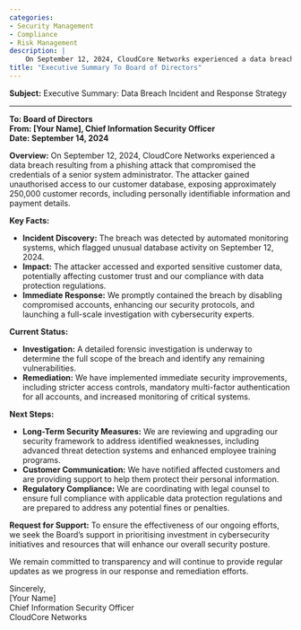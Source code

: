 ```yaml
---
categories:
- Security Management
- Compliance
- Risk Management
description: |
    On September 12, 2024, CloudCore Networks experienced a data breach resulting from a phishing attack that compromised the credentials of a senior system administrator. The attacker gained unauthorised access to our customer database, exposing approximately 250,000 customer records, including personally identifiable information and payment details.
title: "Executive Summary To Board of Directors"
---
```


**Subject:** Executive Summary: Data Breach Incident and Response Strategy

---

**To: Board of Directors  
From: [Your Name], Chief Information Security Officer  
Date: September 14, 2024**

**Overview:**
On September 12, 2024, CloudCore Networks experienced a data breach resulting from a phishing attack that compromised the credentials of a senior system administrator. The attacker gained unauthorised access to our customer database, exposing approximately 250,000 customer records, including personally identifiable information and payment details.

**Key Facts:**
- **Incident Discovery:** The breach was detected by automated monitoring systems, which flagged unusual database activity on September 12, 2024.
- **Impact:** The attacker accessed and exported sensitive customer data, potentially affecting customer trust and our compliance with data protection regulations.
- **Immediate Response:** We promptly contained the breach by disabling compromised accounts, enhancing our security protocols, and launching a full-scale investigation with cybersecurity experts.

**Current Status:**
- **Investigation:** A detailed forensic investigation is underway to determine the full scope of the breach and identify any remaining vulnerabilities.
- **Remediation:** We have implemented immediate security improvements, including stricter access controls, mandatory multi-factor authentication for all accounts, and increased monitoring of critical systems.

**Next Steps:**
- **Long-Term Security Measures:** We are reviewing and upgrading our security framework to address identified weaknesses, including advanced threat detection systems and enhanced employee training programs.
- **Customer Communication:** We have notified affected customers and are providing support to help them protect their personal information.
- **Regulatory Compliance:** We are coordinating with legal counsel to ensure full compliance with applicable data protection regulations and are prepared to address any potential fines or penalties.

**Request for Support:**
To ensure the effectiveness of our ongoing efforts, we seek the Board’s support in prioritising investment in cybersecurity initiatives and resources that will enhance our overall security posture.

We remain committed to transparency and will continue to provide regular updates as we progress in our response and remediation efforts.

Sincerely,  
[Your Name]  
Chief Information Security Officer  
CloudCore Networks